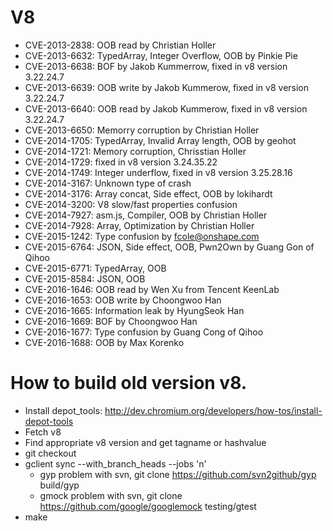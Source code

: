 # V8

* CVE-2013-2838: OOB read by Christian Holler
* CVE-2013-6632: TypedArray, Integer Overflow, OOB by Pinkie Pie
* CVE-2013-6638: BOF by Jakob Kummerrow, fixed in v8 version 3.22.24.7
* CVE-2013-6639: OOB write by Jakob Kummerow, fixed in v8 version 3.22.24.7
* CVE-2013-6640: OOB read by Jakob Kummerow, fixed in v8 version 3.22.24.7
* CVE-2013-6650: Memorry corruption by Christian Holler
* CVE-2014-1705: TypedArray, Invalid Array length, OOB by geohot
* CVE-2014-1721: Memory corruption, Chrisstian Holler
* CVE-2014-1729: fixed in v8 version 3.24.35.22
* CVE-2014-1749: Integer underflow, fixed in v8 version 3.25.28.16
* CVE-2014-3167: Unknown type of crash
* CVE-2014-3176: Array concat, Side effect, OOB by lokihardt
* CVE-2014-3200: V8 slow/fast properties confusion
* CVE-2014-7927: asm.js, Compiler, OOB by Christian Holler
* CVE-2014-7928: Array, Optimization by Christian Holler
* CVE-2015-1242: Type confusion by fcole@onshape.com
* CVE-2015-6764: JSON, Side effect, OOB, Pwn2Own by Guang Gon of Qihoo
* CVE-2015-6771: TypedArray, OOB
* CVE-2015-8584: JSON, OOB
* CVE-2016-1646: OOB read by Wen Xu from Tencent KeenLab
* CVE-2016-1653: OOB write by Choongwoo Han
* CVE-2016-1665: Information leak by HyungSeok Han
* CVE-2016-1669: BOF by Choongwoo Han
* CVE-2016-1677: Type confusion by Guang Cong of Qihoo
* CVE-2016-1688: OOB by Max Korenko

# How to build old version v8.
* Install depot\_tools: http://dev.chromium.org/developers/how-tos/install-depot-tools
* Fetch v8
* Find appropriate v8 version and get tagname or hashvalue
* git checkout <tagname>
* gclient sync --with\_branch\_heads --jobs 'n'
  * gyp problem with svn, git clone https://github.com/svn2github/gyp build/gyp
  * gmock problem with svn, git clone https://github.com/google/googlemock testing/gtest
* make

